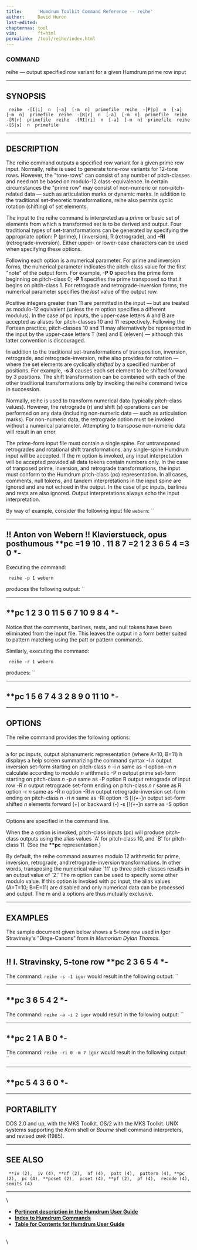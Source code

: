 ```yaml
---
title:		'Humdrum Toolkit Command Reference -- reihe'
author:		David Huron
last-edited:
chapternav:	tool
vim:		ft=html
permalink:	/tool/reihe/index.html
---
```



### COMMAND

<span class="tool">reihe</span> &mdash; output specified row variant for a given Humdrum prime row
input

------------------------------------------------------------------------

## SYNOPSIS ##

` reihe  -[I|i]  n  [-a]  [-m  n]  primefile  reihe  -[P|p]  n  [-a]  [-m  n]  primefile  reihe  -[R|r]  n  [-a]  [-m  n]  primefile  reihe  -[R|r]  primefile  reihe  -[RI|ri]  n  [-a]  [-m  n]  primefile  reihe  -[S|s]  n  primefile`

------------------------------------------------------------------------

## DESCRIPTION ##

The <span class="tool">reihe</span> command outputs a specified row variant for a given prime
row input. Normally, <span class="tool">reihe</span> is used to generate tone-row variants for
12-tone rows. However, the \"tone-rows\" can consist of any number of
pitch-classes and need not be based on modulo-12 class-equivalence. In
certain circumstances the \"prime row\" may consist of non-numeric or
non-pitch-related data &mdash; such as articulation marks or dynamic marks.
In addition to the traditional set-theoretic transformations, <span class="tool">reihe</span>
also permits cyclic rotation (shifting) of set elements.

The input to the <span class="tool">reihe</span> command is interpreted as a *prime* or basic
set of elements from which a transformed set is to be derived and
output. Four traditional types of set-transformations can be generated
by specifying the appropriate option: <span class="option">P</span> (prime), <span class="option">I</span>
(inversion), <span class="option">R</span> (retrograde), and **-RI** (retrograde-inversion).
Either upper- or lower-case characters can be used when specifying these
options.

Following each option is a numerical parameter. For prime and inversion
forms, the numerical parameter indicates the pitch-class value for the
first \"note\" of the output form. For example, **-P 0** specifies the
prime form beginning on pitch-class 0; **-P 1** specifies the prime
transposed so that it begins on pitch-class 1. For retrograde and
retrograde-inversion forms, the numerical parameter specifies the *last*
value of the output row.

Positive integers greater than 11 are permitted in the input &mdash; but are
treated as modulo-12 equivalent (unless the <span class="option">m</span> option specifies a
different modulus). In the case of <span class="rep">pc</span> inputs, the upper-case letters
A and B are accepted as aliases for pitch-classes 10 and 11
respectively. Following the Fortean practice, pitch-classes 10 and 11
may alternatively be represented in the input by the upper-case letters
T (ten) and E (eleven) &mdash; although this latter convention is
discouraged.

In addition to the traditional set-transformations of transposition,
inversion, retrograde, and retrograde-inversion, <span class="tool">reihe</span> also provides
for rotation &mdash; where the set elements are cyclically *shifted* by a
specified number of positions. For example, **-s 3** causes each set
element to be shifted forward by 3 positions. The shift transformation
can be combined with each of the other traditional transformations only
by invoking the <span class="tool">reihe</span> command twice in succession.

Normally, <span class="tool">reihe</span> is used to transform numerical data (typically
pitch-class values). However, the retrograde (<span class="option">r</span>) and shift (<span class="option">s</span>)
operations can be performed on any data (including non-numeric data &mdash;
such as articulation marks). For non-numeric data, the retrograde option
must be invoked without a numerical parameter. Attempting to transpose
non-numeric data will result in an error.

The prime-form input file must contain a single spine. For untransposed
retrogrades and rotational shift transformations, any single-spine
Humdrum input will be accepted. If the <span class="option">m</span> option is invoked, any
input interpretation will be accepted provided all data tokens contain
numbers only. In the case of tranposed prime, inversion, and retrograde
transformations, the input must conform to the Humdrum pitch-class
(<span class="rep">pc</span>) representation. In all cases, comments, null tokens, and tandem
interpretations in the input spine are ignored and are not echoed in the
output. In the case of <span class="rep">pc</span> inputs, barlines and rests are also
ignored. Output interpretations always echo the input interpretation.

By way of example, consider the following input file `webern`: ``

-----------------------------------
!! Anton von Webern
!! Klavierstueck, opus posthumous
\*\*pc
=1
9
10
.
11
8
7
=2
1
2
3
6
5
4
=3
0
\*-
-----------------------------------

Executing the command:

` reihe -p 1 webern`

produces the following output: ``

--------
\*\*pc
1
2
3
0
11
5
6
7
10
9
8
4
\*-
--------

Notice that the comments, barlines, rests, and null tokens have been
eliminated from the input file. This leaves the output in a form better
suited to pattern matching using the <span class="tool">patt</span> or <span class="tool">pattern</span> commands.

Similarly, executing the command:

` reihe -r 1 webern`

produces: ``

--------
\*\*pc
1
5
6
7
4
3
2
8
9
0
11
10
\*-
--------

------------------------------------------------------------------------

## OPTIONS ##

The <span class="tool">reihe</span> command provides the following options:

------------------- --------------------------------------------------------------------------
<span class="option">a</span>              for <span class="rep">pc</span> inputs, output alphanumeric representation (where A=10, B=11)
<span class="option">h</span>              displays a help screen summarizing the command syntax
-I *n*              output inversion set-form starting on pitch-class *n*
-i *n*              same as -I option
-m *n*              calculate according to modulo *n* arithmetic
-P *n*              output prime set-form starting on pitch-class *n*
-p *n*              same as -P option
<span class="option">R</span>              output retrograde of input row
-R *n*              output retrograde set-form ending on pitch-class *n*
<span class="option">r</span>              same as <span class="option">R</span> option
-r *n*              same as -R *n* option
-RI *n*             output retrograde-inversion set-form ending on pitch-class *n*
-ri *n*             same as -RI option
-S \[*\\(+-*\]*n*   output set-form shifted *n* elements forward (+) or backward (-)
-s \[*\\(+-*\]n     same as -S option
------------------- --------------------------------------------------------------------------

Options are specified in the command line.

When the <span class="option">a</span> option is invoked, pitch-class inputs (<span class="rep">pc</span>) will
produce pitch-class outputs using the alias values \`A\' for pitch-class
10, and \`B\' for pitch-class 11. (See the **\*\*pc** representation.)

By default, the <span class="tool">reihe</span> command assumes modulo 12 arithmetic for
prime, inversion, retrograde, and retrograde-inversion transformations.
In other words, transposing the numerical value \`11\' up three
pitch-classes results in an output value of \`2.\' The <span class="option">m</span> option can
be used to specify some other modulo value. If this option is invoked
with <span class="rep">pc</span> input, the alias values (A=T=10; B=E=11) are disabled and
only numerical data can be processed and output. The <span class="option">m</span> and <span class="option">a</span>
options are thus mutually exclusive.

------------------------------------------------------------------------

## EXAMPLES ##

The sample document given below shows a 5-tone row used in Igor
Stravinsky's \"Dirge-Canons\" from *In Memoriam Dylan Thomas.* ``

------------------------------
!! I. Stravinsky, 5-tone row
\*\*pc
2
3
6
5
4
\*-
------------------------------

The command: `reihe -s -1 igor` would result in the following output: ``

--------
\*\*pc
3
6
5
4
2
\*-
--------

The command: `reihe -a -i 2 igor` would result in the following output:
``

--------
\*\*pc
2
1
A
B
0
\*-
--------

The command: `reihe -ri 0 -m 7 igor` would result in the following
output: ``

--------
\*\*pc
5
4
3
6
0
\*-
--------

------------------------------------------------------------------------

## PORTABILITY ##

DOS 2.0 and up, with the MKS Toolkit. OS/2 with the MKS Toolkit. UNIX
systems supporting the *Korn* shell or *Bourne* shell command
interpreters, and revised *awk* (1985).

------------------------------------------------------------------------

## SEE ALSO ##

` **iv (2),  iv (4), **nf (2),  nf (4),  patt (4),  pattern (4), **pc (2),  pc (4), **pcset (2),  pcset (4), **pf (2),  pf (4),  recode (4),  semits (4)`

------------------------------------------------------------------------

\

-   [**Pertinent description in the Humdrum User
    Guide**](../guide34.html#The_reihe_Command)
-   [**Index to Humdrum Commands**](../commands.toc.html)
-   [**Table for Contents for Humdrum User Guide**](../guide.toc.html)

\
\
